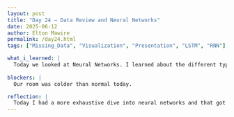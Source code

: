 ```yaml
---
layout: post
title: "Day 24 – Data Review and Neural Networks"
date: 2025-06-12
author: Elton Mawire
permalink: /day24.html
tags: ["Missing_Data", "Visualization", "Presentation", "LSTM", "RNN"]

what_i_learned: |
  Today we looked at Neural Networks. I learned about the different types and mostly focusing on reccurent neural networks. I learned that the regular RNNs have gradient vanishing ishues and only work with very short term data like in a sensor. There are more stronger RNNs like Long Short Term Memory RNNs that actuelly solve that problem. We also worked on our weekly video presentation, and made more changes to the mid summer powerpoint deck. 
  
blockers: |
  Our room was colder than normal today.

reflection: |
  Today I had a more exhaustive dive into neural networks and that got me motivated. Looking at the demontrations online and the implementations of Pytorch and Tensor flow was new and confusing at first since I couldn't really visualize the math behind the models. With more digging, I was able to learn more from examples that were utilizing Numpy and that helped me get a clearer picture. Moving forward, I have learned that I can rely on detailed breakdowns that utilize Numpy and then go back to the shorter and more condensed algorithms in deep learning. I also had a good reflection time during our problem solving session with Dr Li as we tried to figure out what might have gone wrong with the missing datapoints and then I had to use my Excel and pivot table experience to get through that.
---
```

